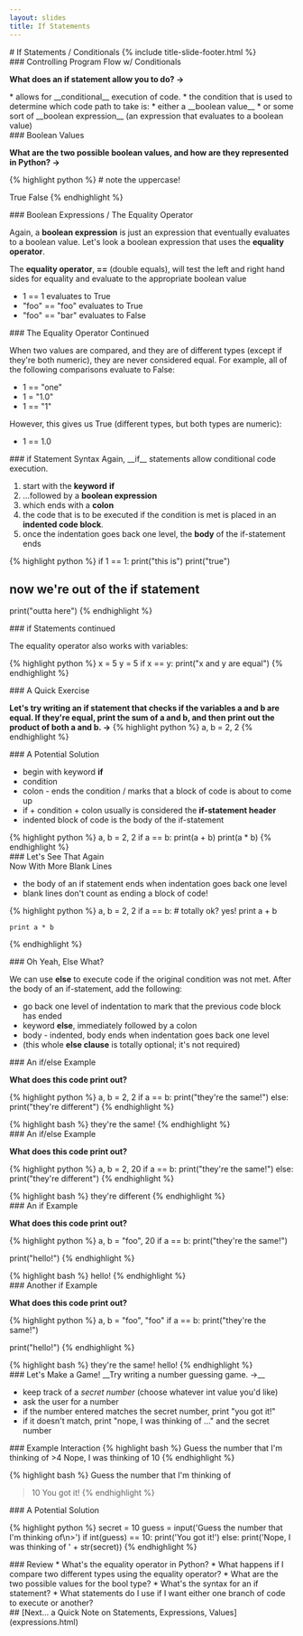 ```yaml
---
layout: slides
title: If Statements 
---
```


<section markdown="block" class="title-slide">
# If Statements / Conditionals
{% include title-slide-footer.html %}
</section>

<section markdown="block">
### Controlling Program Flow w/ Conditionals

__What does an if statement allow you to do? &rarr;__

<div class="incremental" markdown="block">
* allows for __conditional__ execution of code.
* the condition that is used to determine which code path to take is:
	* either a __boolean value__ 
	* or some sort of __boolean expression__ (an expression that evaluates to a boolean value)
</div>
</section>

<section markdown="block">
### Boolean Values

__What are the two possible boolean values, and how are they represented in Python? &rarr;__

<div class="incremental" markdown="block">
{% highlight python %}
# note the uppercase!

True
False
{% endhighlight %}
</div>
</section>


<section markdown="block">
### Boolean Expressions / The Equality Operator

Again, a  __boolean expression__ is just an expression that eventually evaluates to a boolean value.  Let's look a boolean expression that uses the __equality operator__.

The __equality operator__, __==__ (double equals), will test the left and right hand sides for equality and evaluate to the appropriate boolean value

* 1 == 1 evaluates to True
* "foo" == "foo" evaluates to True
* "foo" == "bar" evaluates to False


</section>

<section markdown="block">
### The Equality Operator Continued

When two values are compared, and they are of different types (except if they're both numeric), they are never considered equal.  For example, all of the following comparisons evaluate to False:

* 1 == "one"
* 1 = "1.0"
* 1 == "1" 

However, this gives us True (different types, but both types are numeric):

* 1 == 1.0

</section>

<section markdown="block">
### if Statement Syntax
Again, __if__ statements allow conditional code execution.

1. start with the __keyword__ __if__
2. ...followed by a __boolean expression__ 
3. which ends with a __colon__
4. the code that is to be executed if the condition is met is placed in an __indented code block__.
5. once the indentation goes back one level, the __body__ of the if-statement ends

{% highlight python %}
if 1 == 1:
	print("this is")
	print("true")

# now we're out of the if statement
print("outta here")
{% endhighlight %}

</section>

<section markdown="block">
### if Statements continued

The equality operator also works with variables:

{% highlight python %}
x = 5
y = 5
if x == y:
	print("x and y are equal")
{% endhighlight %}
</section>


<section markdown="block">
### A Quick Exercise

__Let's try writing an if statement that checks if the variables a and b are equal.  If they're equal, print the sum of a and b, and then print out the product of both a and b. &rarr;__
{% highlight python %}
a, b = 2, 2 
{% endhighlight %}
</section>

<section markdown="block">
### A Potential Solution 

* begin with keyword __if__
* condition
* colon - ends the condition / marks that a block of code is about to come up
* if + condition + colon usually is considered the __if-statement header__
* indented block of code is the body of the if-statement

<div class="incremental" markdown="block">
{% highlight python %}
a, b = 2, 2 
if a == b:
	print(a + b)
	print(a * b)
{% endhighlight %}
</div>
</section>

<section markdown="block">
### Let's See That Again
<aside>Now With More Blank Lines</aside>

* the body of an if statement ends when indentation goes back one level
* blank lines don't count as ending a block of code!

{% highlight python %}
a, b = 2, 2 
if a == b:
	# totally ok?  yes!
	print a + b


	print a * b

{% endhighlight %}
</section>

<section markdown="block">
### Oh Yeah, Else What?

We can use __else__ to execute code if the original condition was not met.  After the body of an if-statement, add the following:

* go back one level of indentation to mark that the previous code block has ended
* keyword __else__, immediately followed by a colon
* body - indented, body ends when indentation goes back one level
* (this whole __else clause__ is totally optional; it's not required)
</section>

<section markdown="block">
### An if/else Example

__What does this code print out?__

{% highlight python %}
a, b = 2, 2 
if a == b:
	print("they're the same!")
else:
	print("they're different")
{% endhighlight %}

<div class="incremental" markdown="block">
{% highlight bash %}
they're the same!
{% endhighlight %}
</div>
</section>

<section markdown="block">
### An if/else Example

__What does this code print out?__

{% highlight python %}
a, b = 2, 20 
if a == b:
	print("they're the same!")
else:
	print("they're different")
{% endhighlight %}

<div class="incremental" markdown="block">
{% highlight bash %}
they're different
{% endhighlight %}
</div>
</section>

<section markdown="block">
### An if Example

__What does this code print out?__

{% highlight python %}
a, b = "foo", 20 
if a == b:
	print("they're the same!")

print("hello!")
{% endhighlight %}

<div class="incremental" markdown="block">
{% highlight bash %}
hello!
{% endhighlight %}
</div>
</section>

<section markdown="block">
### Another if Example

__What does this code print out?__

{% highlight python %}
a, b = "foo", "foo" 
if a == b:
	print("they're the same!")

print("hello!")
{% endhighlight %}

<div class="incremental" markdown="block">
{% highlight bash %}
they're the same!
hello!
{% endhighlight %}
</div>
</section>

<section markdown="block">
###  Let's Make a Game!
__Try writing a number guessing game. &rarr;__  

* keep track of a _secret number_ (choose whatever int value you'd like)
* ask the user for a number
* if the number entered matches the secret number, print "you got it!"
* if it doesn't match, print "nope, I was thinking of ..." and the secret number
</section>

<section markdown="block">
### Example Interaction
{% highlight bash %}
Guess the number that I'm thinking of
>4
Nope, I was thinking of 10
{% endhighlight %}

{% highlight bash %}
Guess the number that I'm thinking of
>10
You got it!
{% endhighlight %}
</section>

<section markdown="block">
###  A Potential Solution

{% highlight python %}
secret = 10
guess = input('Guess the number that I\'m thinking of\n>')
if int(guess) == 10:
    print('You got it!')
else:
    print('Nope, I was thinking of ' + str(secret))
{% endhighlight %}

</section>

<section markdown="block">
### Review
* What's the equality operator in Python?
* What happens if I compare two different types using the equality operator?
* What are the two possible values for the bool type?
* What's the syntax for an if statement?
* What statements do I use if I want either one branch of code to execute or another?
</section>

<section markdown="block">
## [Next... a Quick Note on Statements, Expressions, Values](expressions.html)
</section>
